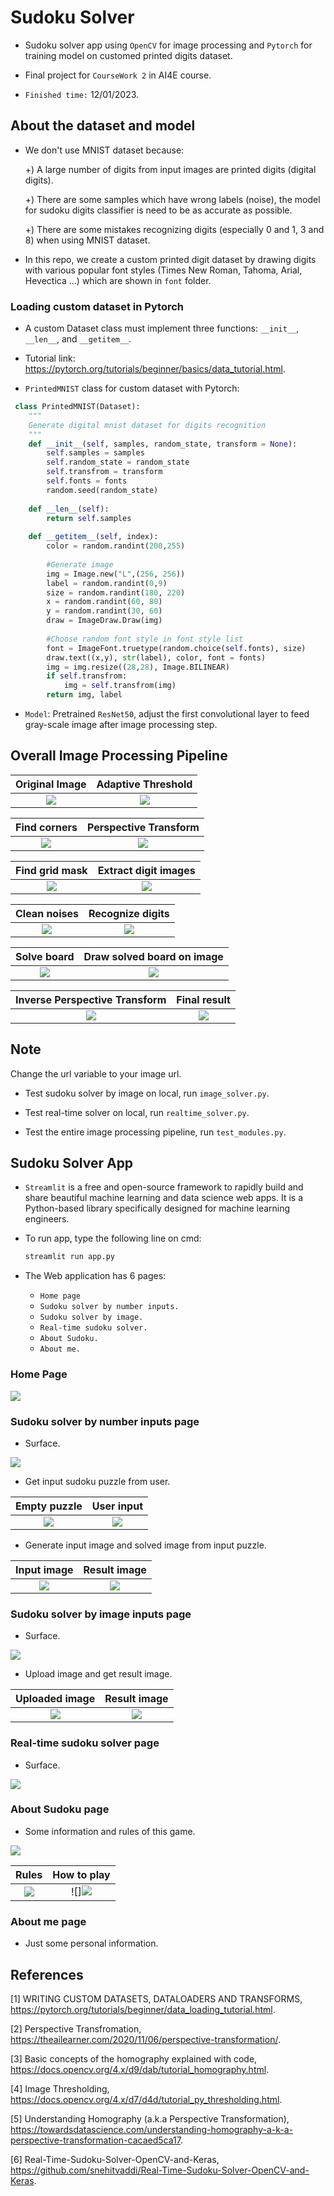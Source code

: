 # Sudoku Solver

- Sudoku solver app using ``OpenCV`` for image processing and ``Pytorch`` for training model on customed printed digits dataset.

- Final project for ``CourseWork 2`` in AI4E course.

- `Finished time:` 12/01/2023.

## About the dataset and model

- We don't use MNIST dataset because:

  +) A large number of digits from input images are printed digits (digital digits).
 
   +) There are some samples which have wrong labels (noise), the model for sudoku digits classifier is need to be as accurate as possible.
 
   +) There are some mistakes recognizing digits (especially 0 and 1, 3 and 8) when using MNIST dataset.
  
 - In this repo, we create a custom printed digit dataset by drawing digits with various popular font styles (Times New Roman, Tahoma, Arial, Hevectica ...) which are shown in ``font`` folder.
 
 ### Loading custom dataset in Pytorch
 
- A custom Dataset class must implement three functions: ``__init__``, ``__len__``, and ``__getitem__``. 

- Tutorial link: https://pytorch.org/tutorials/beginner/basics/data_tutorial.html.

- ``PrintedMNIST`` class for custom dataset with Pytorch:

```python
 class PrintedMNIST(Dataset):
    """
    Generate digital mnist dataset for digits recognition
    """
    def __init__(self, samples, random_state, transform = None):
        self.samples = samples
        self.random_state = random_state
        self.transfrom = transform
        self.fonts = fonts
        random.seed(random_state)
        
    def __len__(self):
        return self.samples
        
    def __getitem__(self, index):
        color = random.randint(200,255)
        
        #Generate image
        img = Image.new("L",(256, 256))
        label = random.randint(0,9)
        size = random.randint(180, 220)
        x = random.randint(60, 80)
        y = random.randint(30, 60)
        draw = ImageDraw.Draw(img)
        
        #Choose random font style in font style list
        font = ImageFont.truetype(random.choice(self.fonts), size)
        draw.text((x,y), str(label), color, font = fonts)
        img = img.resize((28,28), Image.BILINEAR)
        if self.transfrom:
            img = self.transfrom(img)
        return img, label
```
- ``Model``: Pretrained `ResNet50`, adjust the first convolutional layer to feed gray-scale image after image processing step.


## Overall Image Processing Pipeline

Original Image          |  Adaptive Threshold
:-------------------------:|:-------------------------:
![](https://github.com/LTPhat/Sudoku_Solver/blob/main/processing_image/sample2/original.png)  |![](https://github.com/LTPhat/Sudoku_Solver/blob/main/processing_image/sample2/threshold.png)


Find corners          |  Perspective Transform
:-------------------------:|:-------------------------:
![](https://github.com/LTPhat/Sudoku_Solver/blob/main/processing_image/sample2/find_coner.png)  |![](https://github.com/LTPhat/Sudoku_Solver/blob/main/processing_image/sample2/original_warped.png)


Find grid mask         |  Extract digit images
:-------------------------:|:-------------------------:
![](https://github.com/LTPhat/Sudoku_Solver/blob/main/processing_image/sample2/complete_grid_line_using_houghLine.png)  |![](https://github.com/LTPhat/Sudoku_Solver/blob/main/processing_image/sample2/split_81_squares.png)


Clean noises        |   Recognize digits
:-------------------------:|:-------------------------:
![](https://github.com/LTPhat/Sudoku_Solver/blob/main/processing_image/sample2/cleaned_squares.png)  |![](https://github.com/LTPhat/Sudoku_Solver/blob/main/processing_image/sample2/rec_digit.png)


Solve board       |  Draw solved board on image
:-------------------------:|:-------------------------:
![](https://github.com/LTPhat/Sudoku_Solver/blob/main/processing_image/sample2/solve.png)  |![](https://github.com/LTPhat/Sudoku_Solver/blob/main/processing_image/sample2/draw_digits_on_warped.png)


Inverse Perspective Transform       |  Final result
:-------------------------:|:-------------------------:
![](https://github.com/LTPhat/Sudoku_Solver/blob/main/processing_image/sample2/final_result.png)  |![](https://github.com/LTPhat/Sudoku_Solver/blob/main/processing_image/sample2/final_result.png)

## Note
  Change the url variable to your image url.
  
- Test sudoku solver by image on local, run ``image_solver.py``.

- Test real-time solver on local, run ``realtime_solver.py``.

- Test the entire image processing pipeline, run ``test_modules.py``.

## Sudoku Solver App

- ``Streamlit`` is a free and open-source framework to rapidly build and share beautiful machine learning and data science web apps. It is a Python-based library specifically designed for machine learning engineers.

- To run app, type the following line on cmd:
  ```python
  streamlit run app.py
  ```
- The Web application has 6 pages: 
   - ``Home page``
   - ``Sudoku solver by number inputs.``
   - ``Sudoku solver by image.``
   - ``Real-time sudoku solver.`` 
   - ``About Sudoku.``
   - ``About me.``
### Home Page
  
![](https://github.com/LTPhat/Sudoku_Solver/blob/main/display_images/input_number_page/home_page.jpg)
  
### Sudoku solver by number inputs page
  
 - Surface.  
  
![](https://github.com/LTPhat/Sudoku_Solver/blob/main/display_images/input_number_page/number_input_page.jpg)

 - Get input sudoku puzzle from user.
 
Empty puzzle           |  User input
:-------------------------:|:-------------------------:
![](https://github.com/LTPhat/Sudoku_Solver/blob/main/display_images/input_number_page/your_sudoku_here.jpg)  |![](https://github.com/LTPhat/Sudoku_Solver/blob/main/display_images/input_number_page/input_puzzle.jpg)

- Generate input image and solved image from input puzzle.

Input image           |  Result image
:-------------------------:|:-------------------------:
![](https://github.com/LTPhat/Sudoku_Solver/blob/main/display_images/input_number_page/your_puzzle.jpg)  |  ![](https://github.com/LTPhat/Sudoku_Solver/blob/main/display_images/input_number_page/your_result_puzzle.jpg)


### Sudoku solver by image inputs page

- Surface.  
  
![](https://github.com/LTPhat/Sudoku_Solver/blob/main/display_images/image_page/surface.jpg)

- Upload image and get result image.

Uploaded image           |  Result image
:-------------------------:|:-------------------------:
![](https://github.com/LTPhat/Sudoku_Solver/blob/main/display_images/image_page/upload_image.jpg)  |  ![](https://github.com/LTPhat/Sudoku_Solver/blob/main/display_images/image_page/solved_image.jpg)


### Real-time sudoku solver page

- Surface.  
  
![](https://github.com/LTPhat/Sudoku_Solver/blob/main/display_images/realtime_page/realtime.jpg)


### About Sudoku page

- Some information and rules of this game.

![](https://github.com/LTPhat/Sudoku_Solver/blob/main/display_images/about_sudoku_page/definition.jpg)


Rules          |  How to play
:-------------------------:|:-------------------------:
![](https://github.com/LTPhat/Sudoku_Solver/blob/main/display_images/about_sudoku_page/rules.jpg)  |![]![](https://github.com/LTPhat/Sudoku_Solver/blob/main/display_images/about_sudoku_page/another_sudoku.jpg)


### About me page

- Just some personal information.

## References

[1] WRITING CUSTOM DATASETS, DATALOADERS AND TRANSFORMS, https://pytorch.org/tutorials/beginner/data_loading_tutorial.html.

[2] Perspective Transfromation, https://theailearner.com/2020/11/06/perspective-transformation/.

[3] Basic concepts of the homography explained with code, https://docs.opencv.org/4.x/d9/dab/tutorial_homography.html.

[4] Image Thresholding, https://docs.opencv.org/4.x/d7/d4d/tutorial_py_thresholding.html.

[5] Understanding Homography (a.k.a Perspective Transformation), https://towardsdatascience.com/understanding-homography-a-k-a-perspective-transformation-cacaed5ca17.

[6] Real-Time-Sudoku-Solver-OpenCV-and-Keras, https://github.com/snehitvaddi/Real-Time-Sudoku-Solver-OpenCV-and-Keras.



